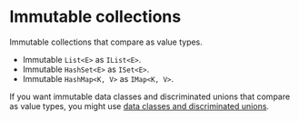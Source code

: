 # Immutable collections

Immutable collections that compare as value types.

- Immutable `List<E>` as `IList<E>`.
- Immutable `HashSet<E>` as `ISet<E>`.
- Immutable `HashMap<K, V>` as `IMap<K, V>`.

If you want immutable data classes and discriminated unions that compare as value types, you might use [data classes and discriminated unions](https://pub.dev/packages/adt).


